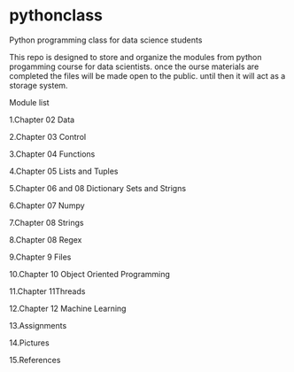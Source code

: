 # pythonclass
Python programming class for data science students


This repo is designed to store and organize the modules from python progamming course for data scientists. once the ourse materials are completed the files will be made open to the public. until then it will act as a storage system. 


Module list

1.Chapter 02 Data

2.Chapter 03 Control

3.Chapter 04 Functions

4.Chapter 05 Lists and Tuples

5.Chapter 06 and 08 Dictionary Sets and Strigns

6.Chapter 07 Numpy

7.Chapter 08 Strings

8.Chapter 08 Regex

9.Chapter 9 Files

10.Chapter 10 Object Oriented Programming

11.Chapter 11Threads

12.Chapter 12 Machine Learning  

13.Assignments

14.Pictures

15.References



